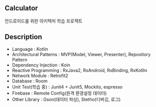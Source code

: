 ## Calculator
안드로이드를 위한 아키텍처 학습 프로젝트

## Description
- Language : Kotlin
- Architectural Patterns : MVP(Model, Viewer, Presenter), Repository Pattern
- Dependency Injection : Koin
- Reactive Programming : RxJava2, RxAndroid, RxBinding, RxKotlin
- Network Module : Retrofit2
- Database : Room
- Unit Test(학습 중) : Junit4 + Junit5, Mockito, espresso
- Firebase : Remote Config(원격 환경설정 데이터)
- Other Library : Gson(데이터 파싱), Stetho(디버깅, 로그)